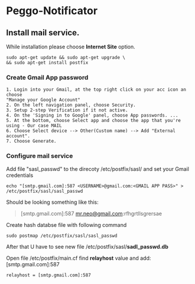 # Peggo-Notificator
## Install mail service.

While installation please choose **Internet Site** option.
```shell
sudo apt-get update && sudo apt-get upgrade \
&& sudo apt-get install postfix
```
### Create Gmail App password
```
1. Login into your Gmail, at the top right click on your acc icon an choose
"Manage your Google Account" 
2. On the left navigation panel, choose Security.
3. Setup 2-step Verification if it not active.
4. On the 'Signing in to Google' panel, choose App passwords. ... 
5. At the bottom, choose Select app and choose the app that you're using - Our case MAIL
6. Choose Select device --> Other(Custom name) --> Add "External account".
7. Choose Generate.
```
### Configure mail service
Add file "sasl_passwd" to the direcoty /etc/postfix/sasl/ and set your Gmail credentials
```
echo "[smtp.gmail.com]:587 <USERNAME>@gmail.com:<GMAIL APP PASS>" > /etc/postfix/sasl/sasl_passwd
```
Should be looking something like this: 
> [smtp.gmail.com]:587 mr.neo@gmail.com:rfhgrtllsgrersae

Create hash databse file with following command
```
sudo postmap /etc/postfix/sasl/sasl_passwd
```
After that U have to see new file /etc/postfix/sasl/**sadl_passwd.db**

Open file /etc/postfix/main.cf find **relayhost** value and add: [smtp.gmail.com]:587
```
relayhost = [smtp.gmail.com]:587
```

